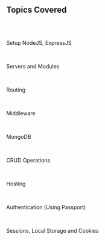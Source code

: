 <h2>Topics Covered</h2><br><br>
<p>Setup NodeJS, ExpressJS </p><br>
<p>Servers and Modules</p><br>
<p>Routing</p><br>
<p>Middleware</p><br>
<p>MongoDB</p><br>
<p>CRUD Operations</p><br>
<p>Hosting</p><br>
<p>Authentication (Using Passport)</p><br>
<p>Sessions, Local Storage and Cookies</p>

